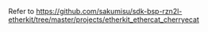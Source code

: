 Refer to https://github.com/sakumisu/sdk-bsp-rzn2l-etherkit/tree/master/projects/etherkit_ethercat_cherryecat